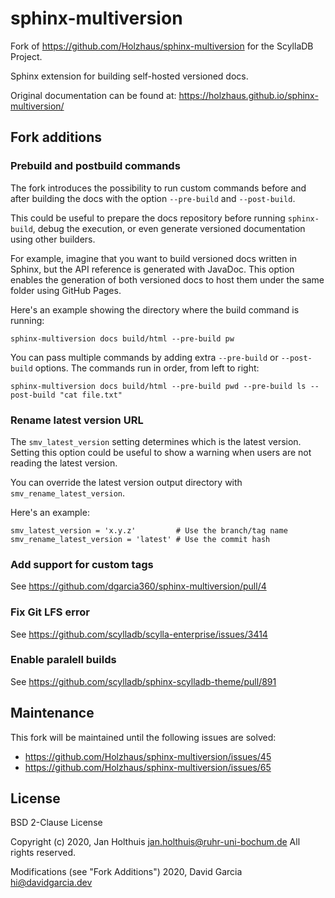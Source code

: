 # sphinx-multiversion

Fork of https://github.com/Holzhaus/sphinx-multiversion for the ScyllaDB Project.

Sphinx extension for building self-hosted versioned docs.

Original documentation can be found at: https://holzhaus.github.io/sphinx-multiversion/

## Fork additions

### Prebuild and postbuild commands

The fork introduces the possibility to run custom commands before and after building the docs with the option `--pre-build` and `--post-build`.

This could be useful to prepare the docs repository before running `sphinx-build`, debug the execution, or even generate versioned documentation using other builders.

For example, imagine that you want to build versioned docs written in Sphinx, but the API reference is generated with JavaDoc. This option enables the generation of both versioned docs to host them under the same folder using GitHub Pages.

Here's an example showing the directory where the build command is running:

```
sphinx-multiversion docs build/html --pre-build pw
```

You can pass multiple commands by adding extra `--pre-build` or `--post-build` options. The commands run in order, from left to right:

```
sphinx-multiversion docs build/html --pre-build pwd --pre-build ls --post-build "cat file.txt"
```

### Rename latest version URL

The `smv_latest_version` setting determines which is the latest version.
Setting this option could be useful to show a warning when users are not reading the latest version.

You can override the latest version output directory with `smv_rename_latest_version`.

Here's an example:

```
smv_latest_version = 'x.y.z'         # Use the branch/tag name
smv_rename_latest_version = 'latest' # Use the commit hash
```

### Add support for custom tags

See https://github.com/dgarcia360/sphinx-multiversion/pull/4

### Fix Git LFS error

See https://github.com/scylladb/scylla-enterprise/issues/3414

### Enable paralell builds

See https://github.com/scylladb/sphinx-scylladb-theme/pull/891

## Maintenance

This fork will be maintained until the following issues are solved:

- https://github.com/Holzhaus/sphinx-multiversion/issues/45
- https://github.com/Holzhaus/sphinx-multiversion/issues/65

## License

BSD 2-Clause License

Copyright (c) 2020, Jan Holthuis <jan.holthuis@ruhr-uni-bochum.de>
All rights reserved.

Modifications (see "Fork Additions") 2020, David Garcia <hi@davidgarcia.dev>
